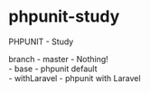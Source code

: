 # phpunit-study
PHPUNIT - Study

branch - master - Nothing!  
       - base - phpunit default  
       - withLaravel - phpunit with Laravel  
       
